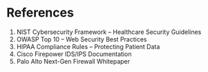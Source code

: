 # References

1. NIST Cybersecurity Framework – Healthcare Security Guidelines  
2. OWASP Top 10 – Web Security Best Practices  
3. HIPAA Compliance Rules – Protecting Patient Data  
4. Cisco Firepower IDS/IPS Documentation  
5. Palo Alto Next-Gen Firewall Whitepaper  
